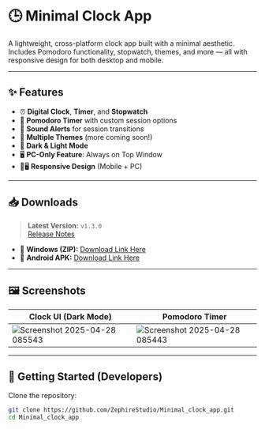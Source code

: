 # 🕒 Minimal Clock App

A lightweight, cross-platform clock app built with a minimal aesthetic. Includes Pomodoro functionality, stopwatch, themes, and more — all with responsive design for both desktop and mobile.

---

## ✨ Features

- ⏰ **Digital Clock**, **Timer**, and **Stopwatch**
- 🧠 **Pomodoro Timer** with custom session options
- 🎵 **Sound Alerts** for session transitions
- 🎨 **Multiple Themes** (more coming soon!)
- 🌙 **Dark & Light Mode**
- 🖥️ **PC-Only Feature**: Always on Top Window
- 📱🖥️ **Responsive Design** (Mobile + PC)

---

## 📥 Downloads

> **Latest Version:** `v1.3.0`  
> [Release Notes](https://github.com/ZephireStudio/Minimal_clock_app/releases)

- 🔗 **Windows (ZIP):** [Download Link Here](#)  
- 📱 **Android APK:** [Download Link Here](#)

---

## 🖼️ Screenshots

| Clock UI (Dark Mode) | Pomodoro Timer |
|----------------------|----------------|
| ![Screenshot 2025-04-28 085543](https://github.com/user-attachments/assets/c177881d-255d-4d2e-998f-293d20f9ddd0) | ![Screenshot 2025-04-28 085443](https://github.com/userattachments/assets/e0575d36-9b28-46b4-b020-7f973e9ec795) |

---

## 🚀 Getting Started (Developers)

Clone the repository:

```bash
git clone https://github.com/ZephireStudio/Minimal_clock_app.git
cd Minimal_clock_app
